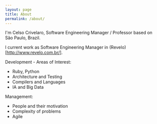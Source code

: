 ```yaml
---
layout: page
title: About
permalink: /about/
---
```


I'm Celso Crivelaro, Software Engineering Manager / Professor based on São Paulo, Brazil. 

I current work as Software Engineering Manager in (Revelo)[http://www.revelo.com.br/].

Development - Areas of Interest:
- Ruby, Python
- Architecture and Testing
- Compilers and Languages
- IA and Big Data

Management:
- People and their motivation
- Complexity of problems
- Agile
